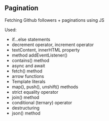 ## Pagination

Fetching Github followers + paginations using JS

Used:

-   if...else statements
-   decrement operator, increment operator
-   textContent, innerHTML property
-   method addEventListener()
-   contains() method
-   async and await
-   fetch() method
-   arrow functions
-   Template literals
-   map(), push(), unshift() methods
-   strict equality operator
-   join() method
-   conditional (ternary) operator
-   destructuring
-   json() method
